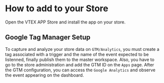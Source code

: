 # How to add to your Store

Open the VTEX APP Store and install the app on your store.

## Google Tag Manager Setup

To capture and analyze your store data on `GTM/Analytics`, you must create a tag associated with a trigger and the name of the event expected to be listenned, finally publish them to the master workspace. Also, you have to go to the store administration and add the GTM ID on the `Apps` page. After the GTM configuration, you can access the `Google Analytics` and observe the event appearing on the dashboard.
